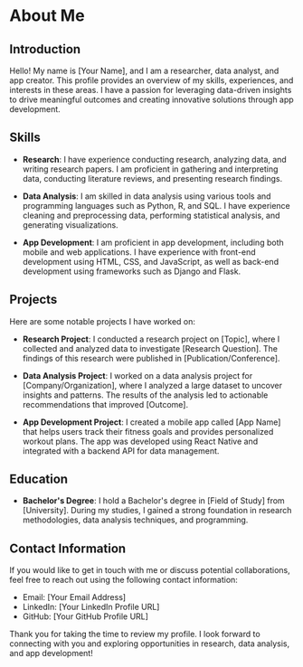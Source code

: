 # About Me

## Introduction
Hello! My name is [Your Name], and I am a researcher, data analyst, and app creator. This profile provides an overview of my skills, experiences, and interests in these areas. I have a passion for leveraging data-driven insights to drive meaningful outcomes and creating innovative solutions through app development. 

## Skills
- **Research**: I have experience conducting research, analyzing data, and writing research papers. I am proficient in gathering and interpreting data, conducting literature reviews, and presenting research findings.

- **Data Analysis**: I am skilled in data analysis using various tools and programming languages such as Python, R, and SQL. I have experience cleaning and preprocessing data, performing statistical analysis, and generating visualizations.

- **App Development**: I am proficient in app development, including both mobile and web applications. I have experience with front-end development using HTML, CSS, and JavaScript, as well as back-end development using frameworks such as Django and Flask.

## Projects
Here are some notable projects I have worked on:

- **Research Project**: I conducted a research project on [Topic], where I collected and analyzed data to investigate [Research Question]. The findings of this research were published in [Publication/Conference].

- **Data Analysis Project**: I worked on a data analysis project for [Company/Organization], where I analyzed a large dataset to uncover insights and patterns. The results of the analysis led to actionable recommendations that improved [Outcome].

- **App Development Project**: I created a mobile app called [App Name] that helps users track their fitness goals and provides personalized workout plans. The app was developed using React Native and integrated with a backend API for data management.

## Education
- **Bachelor's Degree**: I hold a Bachelor's degree in [Field of Study] from [University]. During my studies, I gained a strong foundation in research methodologies, data analysis techniques, and programming.

## Contact Information
If you would like to get in touch with me or discuss potential collaborations, feel free to reach out using the following contact information:

- Email: [Your Email Address]
- LinkedIn: [Your LinkedIn Profile URL]
- GitHub: [Your GitHub Profile URL]

Thank you for taking the time to review my profile. I look forward to connecting with you and exploring opportunities in research, data analysis, and app development!
